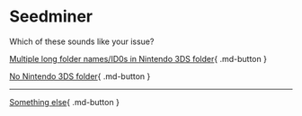 # Seedminer

Which of these sounds like your issue?

[Multiple long folder names/ID0s in Nintendo 3DS folder](/troubleshoot/issue/seedminer/multiid0){ .md-button }

[No Nintendo 3DS folder](/troubleshoot/issue/seedminer/noid0){ .md-button }

---

[Something else](/troubleshoot/issue/unknown){ .md-button }